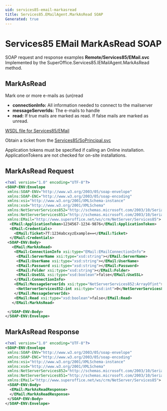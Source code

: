 ```yaml
---
uid: services85-email-markasread
title: Services85.EMailAgent.MarkAsRead SOAP
Generated: true
---
```


# Services85 EMail MarkAsRead SOAP

SOAP request and response examples **Remote/Services85/EMail.svc**
Implemented by the <see cref="M:SuperOffice.Services85.IEMailAgent.MarkAsRead">SuperOffice.Services85.IEMailAgent.MarkAsRead</see> method.

## MarkAsRead

Mark one or more e-mails as (un)read

* **connectionInfo:** All information needed to connect to the mailserver
* **messageServerIds:** The e-mails to handle
* **read:** If true mails are marked as read.
If false mails are marked as unread.



[WSDL file for Services85/EMail](../Services85-EMail.md)

Obtain a ticket from the [Services85/SoPrincipal.svc](../SoPrincipal/SoPrincipal.md)

Application tokens must be specified if calling an Online installation. ApplicationTokens are not checked for on-site installations.

## MarkAsRead Request

```xml
<?xml version="1.0" encoding="UTF-8"?>
<SOAP-ENV:Envelope
 xmlns:SOAP-ENV="http://www.w3.org/2003/05/soap-envelope"
 xmlns:SOAP-ENC="http://www.w3.org/2003/05/soap-encoding"
 xmlns:xsi="http://www.w3.org/2001/XMLSchema-instance"
 xmlns:xsd="http://www.w3.org/2001/XMLSchema"
 xmlns:NetServerServices852="http://schemas.microsoft.com/2003/10/Serialization/Arrays"
 xmlns:NetServerServices851="http://schemas.microsoft.com/2003/10/Serialization/"
 xmlns:EMail="http://www.superoffice.net/ws/crm/NetServer/Services85">
  <EMail:ApplicationToken>1234567-1234-9876</EMail:ApplicationToken>
  <EMail:Credentials>
    <EMail:Ticket>7T:1234abcxyzExample==</EMail:Ticket>
  </EMail:Credentials>
 <SOAP-ENV:Body>
   <EMail:MarkAsRead>
    <EMail:ConnectionInfo xsi:type="EMail:EMailConnectionInfo">
     <EMail:ServerName xsi:type="xsd:string"></EMail:ServerName>
     <EMail:UserName xsi:type="xsd:string"></EMail:UserName>
     <EMail:Password xsi:type="xsd:string"></EMail:Password>
     <EMail:Folder xsi:type="xsd:string"></EMail:Folder>
     <EMail:UseSSL xsi:type="xsd:boolean">false</EMail:UseSSL>
    </EMail:ConnectionInfo>
    <EMail:MessageServerIds xsi:type="NetServerServices852:ArrayOfint">
     <NetServerServices852:int xsi:type="xsd:int">0</NetServerServices852:int>
    </EMail:MessageServerIds>
    <EMail:Read xsi:type="xsd:boolean">false</EMail:Read>
   </EMail:MarkAsRead>

 </SOAP-ENV:Body>
</SOAP-ENV:Envelope>

```


## MarkAsRead Response

```xml
<?xml version="1.0" encoding="UTF-8"?>
<SOAP-ENV:Envelope
 xmlns:SOAP-ENV="http://www.w3.org/2003/05/soap-envelope"
 xmlns:SOAP-ENC="http://www.w3.org/2003/05/soap-encoding"
 xmlns:xsi="http://www.w3.org/2001/XMLSchema-instance"
 xmlns:xsd="http://www.w3.org/2001/XMLSchema"
 xmlns:NetServerServices852="http://schemas.microsoft.com/2003/10/Serialization/Arrays"
 xmlns:NetServerServices851="http://schemas.microsoft.com/2003/10/Serialization/"
 xmlns:EMail="http://www.superoffice.net/ws/crm/NetServer/Services85">
 <SOAP-ENV:Body>
  <EMail:MarkAsReadResponse>
  </EMail:MarkAsReadResponse>
 </SOAP-ENV:Body>
</SOAP-ENV:Envelope>

```

